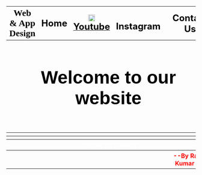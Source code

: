 <!DOCTYPE html>
<head>
      <title>Web & App Design</title>
</head>
<body background="https://cdn.pixabay.com/photo/2018/05/04/20/01/website-3374825_1280.jpg">


<table border="0" width="100%" height="700px">
<!---Row1--->
<tr>
<th><font color="black" face="Cooper" size="5">Web & App Design</font></th>

<th><font color="black" size="5">Home</font></th>

<th><img src="https://cdn3.iconfinder.com/data/icons/social-network-30/512/social-06-512.png" hight="15" width="18"><a href="https://youtube.com/@rahulkumarrajak592"><font color="black" size="5">Youtube</></font></a></th>

<th><img src="https://upload.wikimedia.org/wikipedia/commons/thumb/9/95/Instagram_logo_2022.svg/2048px-Instagram_logo_2022.svg.png" hight="15" width="15"<a href="https://www.instagram.com/rahul_kumar_raj_592"><font color="black" size="5">Instagram</font></th>
<th></th>
<th><font color="black" size="5">Contact Us</font>
</th>


</tr>
<!---Row2--->
<tr>
<th colspan="6">
<font color="black" face="Helvetica" size="5">
<h1>Welcome to our website</h1></br>
</th>

</tr>
<!---Row3--->
<tr>
<th></th>
<th></th>
<th></th>
<th></th>
<th></th>
<th></th>
</th>

</tr>
<!---Row4--->
<tr>
<th></th>
<th></th>
<th></th>
<th></th>
<th></th>
<th></th>

</tr>
<!---Row5--->
<tr>
<th colspan="6">
<font color="white">Thanks for visiting</font>
</th>

</tr>
<!---Row6--->
<tr>
<th colspan="5">
<th><font color="red"> --By Rahul Kumar Raj</font>
</th>

</tr>

</table>

</body>
</html>
